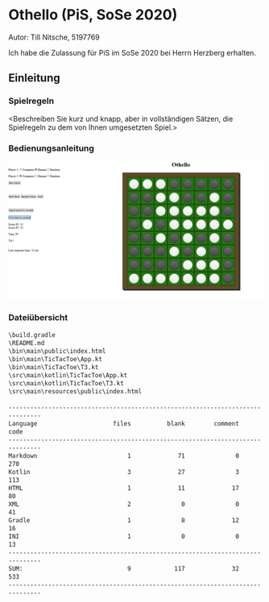 # Othello (PiS, SoSe 2020) 

Autor: Till Nitsche, 5197769

Ich habe die Zulassung für PiS im SoSe 2020 bei Herrn Herzberg erhalten.

<Inhaltsverzeichnis>

## Einleitung

### Spielregeln

<Beschreiben Sie kurz und knapp, aber in vollständigen Sätzen, die Spielregeln zu dem von Ihnen umgesetzten Spiel.>

### Bedienungsanleitung

![Screenshot](Screenshot.png)

<Beschreiben Sie die Bedienung Ihres Programms.>

### Dateiübersicht

    \build.gradle
    \README.md
    \bin\main\public\index.html
    \bin\main\TicTacToe\App.kt
    \bin\main\TicTacToe\T3.kt
    \src\main\kotlin\TicTacToe\App.kt
    \src\main\kotlin\TicTacToe\T3.kt
    \src\main\resources\public\index.html

    -------------------------------------------------------------------------------
    Language                     files          blank        comment           code
    -------------------------------------------------------------------------------
    Markdown                         1             71              0            270
    Kotlin                           3             27              3            113
    HTML                             1             11             17             80
    XML                              2              0              0             41
    Gradle                           1              8             12             16
    INI                              1              0              0             13
    -------------------------------------------------------------------------------
    SUM:                             9            117             32            533
    -------------------------------------------------------------------------------

